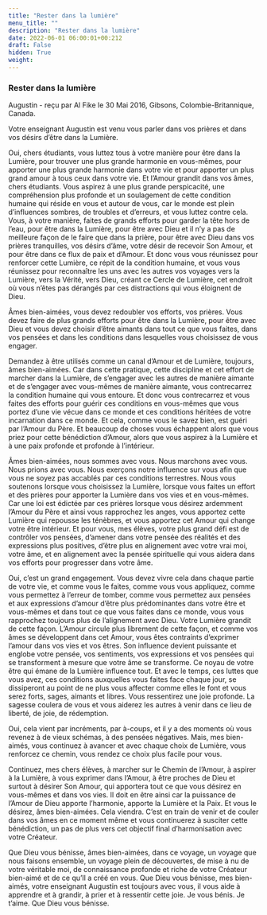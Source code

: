 ```yaml
---
title: "Rester dans la lumière"
menu_title: ""
description: "Rester dans la lumière"
date: 2022-06-01 06:00:01+00:212
draft: False
hidden: True
weight:
---
```

### Rester dans la lumière

Augustin - reçu par Al Fike le 30 Mai 2016, Gibsons, Colombie-Britannique, Canada.

Votre enseignant Augustin est venu vous parler dans vos prières et dans vos désirs d’être dans la Lumière.

Oui, chers étudiants, vous luttez tous à votre manière pour être dans la Lumière, pour trouver une plus grande harmonie en vous-mêmes, pour apporter une plus grande harmonie dans votre vie et pour apporter un plus grand amour à tous ceux dans votre vie. Et l’Amour grandit dans vos âmes, chers étudiants. Vous aspirez à une plus grande perspicacité, une compréhension plus profonde et un soulagement de cette condition humaine qui réside en vous et autour de vous, car le monde est plein d’influences sombres, de troubles et d’erreurs, et vous luttez contre cela. Vous, à votre manière, faites de grands efforts pour garder la tête hors de l’eau, pour être dans la Lumière, pour être avec Dieu et il n’y a pas de meilleure façon de le faire que dans la prière, pour être avec Dieu dans vos prières tranquilles, vos désirs d’âme, votre désir de recevoir Son Amour, et pour être dans ce flux de paix et d’Amour. Et donc vous vous réunissez pour renforcer cette Lumière, ce répit de la condition humaine, et vous vous réunissez pour reconnaître les uns avec les autres vos voyages vers la Lumière, vers la Vérité, vers Dieu, créant ce Cercle de Lumière, cet endroit où vous n’êtes pas dérangés par ces distractions qui vous éloignent de Dieu.

Âmes bien-aimées, vous devez redoubler vos efforts, vos prières. Vous devez faire de plus grands efforts pour être dans la Lumière, pour être avec Dieu et vous devez choisir d’être aimants dans tout ce que vous faites, dans vos pensées et dans les conditions dans lesquelles vous choisissez de vous engager.

Demandez à être utilisés comme un canal d’Amour et de Lumière, toujours, âmes bien-aimées. Car dans cette pratique, cette discipline et cet effort de marcher dans la Lumière, de s’engager avec les autres de manière aimante et de s’engager avec vous-mêmes de manière aimante, vous contrecarrez la condition humaine qui vous entoure. Et donc vous contrecarrez et vous faites des efforts pour guérir ces conditions en vous-mêmes que vous portez d’une vie vécue dans ce monde et ces conditions héritées de votre incarnation dans ce monde. Et cela, comme vous le savez bien, est guéri par l’Amour du Père. Et beaucoup de choses vous échappent alors que vous priez pour cette bénédiction d’Amour, alors que vous aspirez à la Lumière et à une paix profonde et profonde à l’intérieur.

Âmes bien-aimées, nous sommes avec vous. Nous marchons avec vous. Nous prions avec vous. Nous exerçons notre influence sur vous afin que vous ne soyez pas accablés par ces conditions terrestres. Nous vous soutenons lorsque vous choisissez la Lumière, lorsque vous faites un effort et des prières pour apporter la Lumière dans vos vies et en vous-mêmes. Car une loi est édictée par ces prières lorsque vous désirez ardemment l’Amour du Père et ainsi vous rapprochez les anges, vous apportez cette Lumière qui repousse les ténèbres, et vous apportez cet Amour qui change votre être intérieur. Et pour vous, mes élèves, votre plus grand défi est de contrôler vos pensées, d’amener dans votre pensée des réalités et des expressions plus positives, d’être plus en alignement avec votre vrai moi, votre âme, et en alignement avec la pensée spirituelle qui vous aidera dans vos efforts pour progresser dans votre âme.

Oui, c’est un grand engagement. Vous devez vivre cela dans chaque partie de votre vie, et comme vous le faites, comme vous vous appliquez, comme vous permettez à l’erreur de tomber, comme vous permettez aux pensées et aux expressions d’amour d’être plus prédominantes dans votre être et vous-mêmes et dans tout ce que vous faites dans ce monde, vous vous rapprochez toujours plus de l’alignement avec Dieu. Votre Lumière grandit de cette façon. L’Amour circule plus librement de cette façon, et comme vos âmes se développent dans cet Amour, vous êtes contraints d’exprimer l’amour dans vos vies et vos êtres. Son influence devient puissante et englobe votre pensée, vos sentiments, vos expressions et vos pensées qui se transforment à mesure que votre âme se transforme. Ce noyau de votre être qui émane de la Lumière influence tout. Et avec le temps, ces luttes que vous avez, ces conditions auxquelles vous faites face chaque jour, se dissiperont au point de ne plus vous affecter comme elles le font et vous serez forts, sages, aimants et libres. Vous ressentirez une joie profonde. La sagesse coulera de vous et vous aiderez les autres à venir dans ce lieu de liberté, de joie, de rédemption.

Oui, cela vient par incréments, par à-coups, et il y a des moments où vous revenez à de vieux schémas, à des pensées négatives. Mais, mes bien-aimés, vous continuez à avancer et avec chaque choix de Lumière, vous renforcez ce chemin, vous rendez ce choix plus facile pour vous.

Continuez, mes chers élèves, à marcher sur le Chemin de l’Amour, à aspirer à la Lumière, à vous exprimer dans l’Amour, à être proches de Dieu et surtout à désirer Son Amour, qui apportera tout ce que vous désirez en vous-mêmes et dans vos vies. Il doit en être ainsi car la puissance de l’Amour de Dieu apporte l’harmonie, apporte la Lumière et la Paix. Et vous le désirez, âmes bien-aimées. Cela viendra. C’est en train de venir et de couler dans vos âmes en ce moment même et vous continuerez à susciter cette bénédiction, un pas de plus vers cet objectif final d’harmonisation avec votre Créateur.

Que Dieu vous bénisse, âmes bien-aimées, dans ce voyage, un voyage que nous faisons ensemble, un voyage plein de découvertes, de mise à nu de votre véritable moi, de connaissance profonde et riche de votre Créateur bien-aimé et de ce qu’Il a créé en vous. Que Dieu vous bénisse, mes bien-aimés, votre enseignant Augustin est toujours avec vous, il vous aide à apprendre et à grandir, à prier et à ressentir cette joie. Je vous bénis. Je t’aime. Que Dieu vous bénisse.
